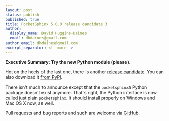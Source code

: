 ```yaml
---
layout: post
status: publish
published: true
title: PocketSphinx 5.0.0 release candidate 3
author:
  display_name: David Huggins-Daines
  email: dhdaines@gmail.com
author_email: dhdaines@gmail.com
excerpt_separator: <!--more-->
---
```


**Executive Summary: Try the new Python module (please).**

Hot on the heels of the last one, there is another [release
candidate](https://github.com/cmusphinx/pocketsphinx/releases/tag/v5.0.0rc3).
You can also download it [from
PyPI](https://pypi.org/project/pocketsphinx/).

There isn't much to announce except that the `pocketsphinx5` Python
package doesn't exist anymore.  That's right, the Python interface is
now called just plain `pocketsphinx`.  It should install properly on
Windows and Mac OS X now, as well.

Pull requests and bug reports and such are welcome via
[GitHub](https://github.com/cmusphinx/pocketsphinx).
